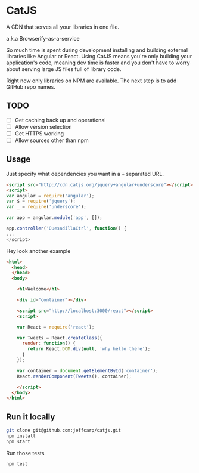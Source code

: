 # CatJS

A CDN that serves all your libraries in one file.

a.k.a Browserify-as-a-service

So much time is spent during development installing and building external libraries like Angular or React. Using CatJS means you're only building your application's code, meaning dev time is faster and you don't have to worry about serving large JS files full of library code.

Right now only libraries on NPM are available. The next step is to add GitHub repo names.

## TODO

- [ ] Get caching back up and operational
- [ ] Allow version selection
- [ ] Get HTTPS working
- [ ] Allow sources other than npm

## Usage

Just specify what dependencies you want in a `+` separated URL.

```html
<script src="http://cdn.catjs.org/jquery+angular+underscore"></script>
<script>
var angular = require('angular');
var $ = require('jquery');
var _ = require('underscore');

var app = angular.module('app', []);

app.controller('QuesadillaCtrl', function() {
...
</script>
```

Hey look another example

```html
<html>
  <head>
  </head>
  <body>

    <h1>Welcome</h1>

    <div id="container"></div>

    <script src="http://localhost:3000/react"></script>
    <script>

    var React = require('react');

    var Tweets = React.createClass({
      render: function() {
        return React.DOM.div(null, 'why hello there');
      }
    });

    var container = document.getElementById('container');
    React.renderComponent(Tweets(), container);

    </script>
  </body>
</html>
```

## Run it locally

```bash
git clone git@github.com:jeffcarp/catjs.git
npm install
npm start
```

Run those tests

```bash
npm test 
```
